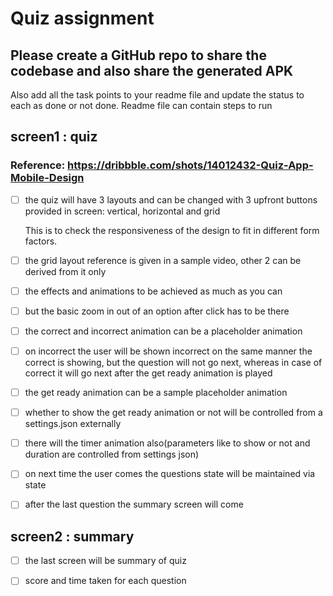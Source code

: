 # Quiz assignment
## Please create a GitHub repo to share the codebase and also share the generated APK

Also add all the task points to your readme file and update the status to each as done or not done.
Readme file can contain steps to run
## screen1 : quiz
### Reference: https://dribbble.com/shots/14012432-Quiz-App-Mobile-Design

- [ ] the quiz will have 3 layouts and can be changed with 3 upfront buttons provided in screen: 
    vertical, horizontal and grid
    
    This is to check the responsiveness of the design to fit in different form factors.
- [ ] the grid layout reference is given in a sample video, other 2 can be derived from it only
- [ ] the effects and animations to be achieved as much as you can
- [ ] but the basic zoom in out of an option after click has to be there
- [ ] the correct and incorrect animation can be a placeholder animation
- [ ] on incorrect the user will be shown incorrect on the same manner the correct is showing, but the question will not go next, whereas in case of correct it will go next after the get ready animation is played
- [ ] the get ready animation can be a sample placeholder animation
- [ ] whether to show the get ready animation or not will be controlled from a settings.json externally
- [ ] there will the timer animation also(parameters like to show or not and duration are controlled from settings json)
- [ ] on next time the user comes the questions state will be maintained via state
- [ ] after the last question the summary screen will come
## screen2 : summary
- [ ] the last screen will be summary of quiz 
- [ ] score and time taken for each question

